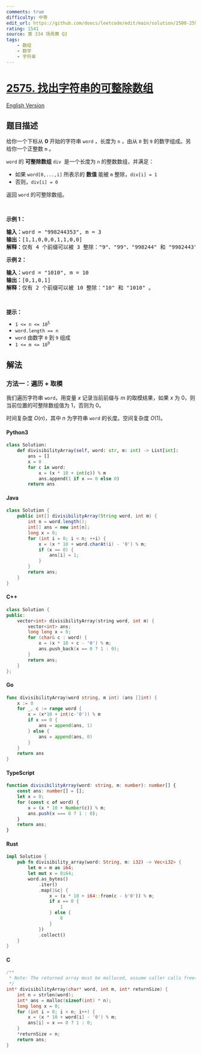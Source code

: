 ```yaml
---
comments: true
difficulty: 中等
edit_url: https://github.com/doocs/leetcode/edit/main/solution/2500-2599/2575.Find%20the%20Divisibility%20Array%20of%20a%20String/README.md
rating: 1541
source: 第 334 场周赛 Q2
tags:
    - 数组
    - 数学
    - 字符串
---
```


<!-- problem:start -->

# [2575. 找出字符串的可整除数组](https://leetcode.cn/problems/find-the-divisibility-array-of-a-string)

[English Version](/solution/2500-2599/2575.Find%20the%20Divisibility%20Array%20of%20a%20String/README_EN.md)

## 题目描述

<!-- description:start -->

<p>给你一个下标从 <strong>0</strong> 开始的字符串 <code>word</code> ，长度为 <code>n</code> ，由从 <code>0</code> 到 <code>9</code> 的数字组成。另给你一个正整数 <code>m</code> 。</p>

<p><code>word</code> 的 <strong>可整除数组</strong> <code>div</code>&nbsp; 是一个长度为 <code>n</code> 的整数数组，并满足：</p>

<ul>
	<li>如果 <code>word[0,...,i]</code> 所表示的 <strong>数值</strong> 能被 <code>m</code> 整除，<code>div[i] = 1</code></li>
	<li>否则，<code>div[i] = 0</code></li>
</ul>

<p>返回<em> </em><code>word</code> 的可整除数组。</p>

<p>&nbsp;</p>

<p><strong>示例 1：</strong></p>

<pre>
<strong>输入：</strong>word = "998244353", m = 3
<strong>输出：</strong>[1,1,0,0,0,1,1,0,0]
<strong>解释：</strong>仅有 4 个前缀可以被 3 整除："9"、"99"、"998244" 和 "9982443" 。
</pre>

<p><strong>示例 2：</strong></p>

<pre>
<strong>输入：</strong>word = "1010", m = 10
<strong>输出：</strong>[0,1,0,1]
<strong>解释：</strong>仅有 2 个前缀可以被 10 整除："10" 和 "1010" 。
</pre>

<p>&nbsp;</p>

<p><strong>提示：</strong></p>

<ul>
	<li><code>1 &lt;= n &lt;= 10<sup>5</sup></code></li>
	<li><code>word.length == n</code></li>
	<li><code>word</code> 由数字 <code>0</code> 到 <code>9</code> 组成</li>
	<li><code>1 &lt;= m &lt;= 10<sup>9</sup></code></li>
</ul>

<!-- description:end -->

## 解法

<!-- solution:start -->

### 方法一：遍历 + 取模

我们遍历字符串 `word`，用变量 $x$ 记录当前前缀与 $m$ 的取模结果，如果 $x$ 为 $0$，则当前位置的可整除数组值为 $1$，否则为 $0$。

时间复杂度 $O(n)$，其中 $n$ 为字符串 `word` 的长度。空间复杂度 $O(1)$。

<!-- tabs:start -->

#### Python3

```python
class Solution:
    def divisibilityArray(self, word: str, m: int) -> List[int]:
        ans = []
        x = 0
        for c in word:
            x = (x * 10 + int(c)) % m
            ans.append(1 if x == 0 else 0)
        return ans
```

#### Java

```java
class Solution {
    public int[] divisibilityArray(String word, int m) {
        int n = word.length();
        int[] ans = new int[n];
        long x = 0;
        for (int i = 0; i < n; ++i) {
            x = (x * 10 + word.charAt(i) - '0') % m;
            if (x == 0) {
                ans[i] = 1;
            }
        }
        return ans;
    }
}
```

#### C++

```cpp
class Solution {
public:
    vector<int> divisibilityArray(string word, int m) {
        vector<int> ans;
        long long x = 0;
        for (char& c : word) {
            x = (x * 10 + c - '0') % m;
            ans.push_back(x == 0 ? 1 : 0);
        }
        return ans;
    }
};
```

#### Go

```go
func divisibilityArray(word string, m int) (ans []int) {
	x := 0
	for _, c := range word {
		x = (x*10 + int(c-'0')) % m
		if x == 0 {
			ans = append(ans, 1)
		} else {
			ans = append(ans, 0)
		}
	}
	return ans
}
```

#### TypeScript

```ts
function divisibilityArray(word: string, m: number): number[] {
    const ans: number[] = [];
    let x = 0;
    for (const c of word) {
        x = (x * 10 + Number(c)) % m;
        ans.push(x === 0 ? 1 : 0);
    }
    return ans;
}
```

#### Rust

```rust
impl Solution {
    pub fn divisibility_array(word: String, m: i32) -> Vec<i32> {
        let m = m as i64;
        let mut x = 0i64;
        word.as_bytes()
            .iter()
            .map(|&c| {
                x = (x * 10 + i64::from(c - b'0')) % m;
                if x == 0 {
                    1
                } else {
                    0
                }
            })
            .collect()
    }
}
```

#### C

```c
/**
 * Note: The returned array must be malloced, assume caller calls free().
 */
int* divisibilityArray(char* word, int m, int* returnSize) {
    int n = strlen(word);
    int* ans = malloc(sizeof(int) * n);
    long long x = 0;
    for (int i = 0; i < n; i++) {
        x = (x * 10 + word[i] - '0') % m;
        ans[i] = x == 0 ? 1 : 0;
    }
    *returnSize = n;
    return ans;
}
```

<!-- tabs:end -->

<!-- solution:end -->

<!-- problem:end -->
